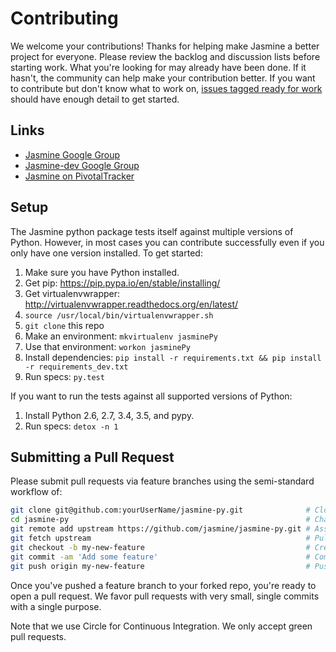 # Contributing

We welcome your contributions! Thanks for helping make Jasmine a better project for everyone. Please review the backlog and discussion lists before starting work.  What you're looking for may already have been done. If it hasn't, the community can help make your contribution better. If you want to contribute but don't know what to work on, [issues tagged ready for work](https://github.com/jasmine/jasmine-py/labels/ready%20for%20work) should have enough detail to get started.

## Links

- [Jasmine Google Group](http://groups.google.com/group/jasmine-js)
- [Jasmine-dev Google Group](http://groups.google.com/group/jasmine-js-dev)
- [Jasmine on PivotalTracker](https://www.pivotaltracker.com/n/projects/10606)

## Setup

The Jasmine python package tests itself against multiple versions of Python. However, in most cases you can contribute successfully even if you only have one version installed. To get started:

1. Make sure you have Python installed.
1. Get pip: https://pip.pypa.io/en/stable/installing/
1. Get virtualenvwrapper: http://virtualenvwrapper.readthedocs.org/en/latest/
1. `source /usr/local/bin/virtualenvwrapper.sh`
1. `git clone` this repo
1. Make an environment: `mkvirtualenv jasminePy`
1. Use that environment: `workon jasminePy`
1. Install dependencies: `pip install -r requirements.txt && pip install -r requirements_dev.txt`
1. Run specs: `py.test`

If you want to run the tests against all supported versions of Python:

1. Install Python 2.6, 2.7, 3.4, 3.5, and pypy.
1. Run specs: `detox -n 1`

## Submitting a Pull Request

Please submit pull requests via feature branches using the semi-standard workflow of:

```bash
git clone git@github.com:yourUserName/jasmine-py.git              # Clone your fork
cd jasmine-py                                                     # Change directory
git remote add upstream https://github.com/jasmine/jasmine-py.git # Assign original repository to a remote named 'upstream'
git fetch upstream                                                # Pull in changes not present in your local repository
git checkout -b my-new-feature                                    # Create your feature branch
git commit -am 'Add some feature'                                 # Commit your changes
git push origin my-new-feature                                    # Push to the branch
```

Once you've pushed a feature branch to your forked repo, you're ready to open a pull request. We favor pull requests with very small, single commits with a single purpose.

Note that we use Circle for Continuous Integration. We only accept green pull requests.

